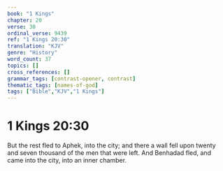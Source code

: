 ```yaml
---
book: "1 Kings"
chapter: 20
verse: 30
ordinal_verse: 9439
ref: "1 Kings 20:30"
translation: "KJV"
genre: "History"
word_count: 37
topics: []
cross_references: []
grammar_tags: [contrast-opener, contrast]
thematic_tags: [names-of-god]
tags: ["Bible","KJV","1 Kings"]
---
```


# 1 Kings 20:30

But the rest fled to Aphek, into the city; and there a wall fell upon twenty and seven thousand of the men that were left. And Benhadad fled, and came into the city, into an inner chamber.
